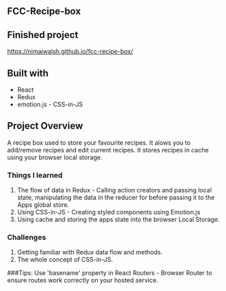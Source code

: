 ## FCC-Recipe-box

## Finished project
https://nimaiwalsh.github.io/fcc-recipe-box/

## Built with
- React
- Redux
- emotion.js - CSS-in-JS

## Project Overview
A recipe box used to store your favourite recipes. It alows you to add/remove recipes and edit current recipes. It stores recipes in cache using your browser local storage.

### Things I learned
1. The flow of data in Redux - Calling action creators and passing local state, manipulating the data in the reducer for before passing it to the Apps global store.
2. Using CSS-in-JS - Creating styled components using Emotion.js
3. Using cache and storing the apps state into the browser Local Storage.

### Challenges
1. Getting familiar with Redux data flow and methods.
2. The whole concept of CSS-in-JS.

###Tips:
Use 'basename' property in React Routers - Browser Router to ensure routes work correctly on your hosted service.
<BrowserRouter basename={process.env.PUBLIC_URL} >